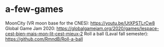 # a-few-games

MoonCity (VR moon base for the CNES): https://youtu.be/UtXPSTLrCw8
Global Game Jam 2020: https://globalgamejam.org/2020/games/lespace-cest-bien-mais-mon-lit-cest-mieux-2
Roll a ball (Laval fall semester): https://github.com/RmndB/Roll-a-ball
